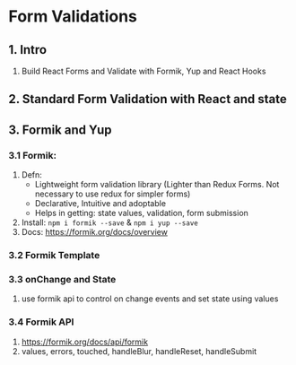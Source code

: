 # Form Validations

## 1. Intro
1. Build React Forms and Validate with Formik, Yup and React Hooks

## 2. Standard Form Validation with React and state

## 3. Formik and Yup
### 3.1 Formik: 
1. Defn: 
    * Lightweight form validation library (Lighter than Redux Forms. Not necessary to use redux for simpler forms)
    * Declarative, Intuitive and adoptable
    * Helps in getting: state values, validation, form submission
2. Install: `npm i formik --save` & `npm i yup --save`
3. Docs: https://formik.org/docs/overview

### 3.2 Formik Template

### 3.3 onChange and State
1. use formik api to control on change events and set state using values

### 3.4 Formik API
1. https://formik.org/docs/api/formik
2. values,
    errors,
    touched,
    handleBlur,
    handleReset,
    handleSubmit
